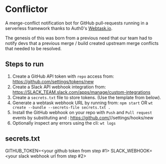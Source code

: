 # Conflictor

A merge-conflict notification bot for GitHub pull-requests running in a serverless framework thanks to Auth0's [Webtask.io](http://webtask.io).

The genesis of this was born from a previous need that our team had to notify devs that a previous merge / build created upstream merge conflicts that needed to be resolved.

## Steps to run

1. Create a GitHub API token with `repo` access from: https://github.com/settings/tokens/new
2. Create a Slack API webhook integration from: https://SLACK_TEAM.slack.com/apps/manage/custom-integrations
3. Create a `secrets.txt` file to store tokens. (Use the template from below).
4. Generate a webtask webhook URL by running from: `npm start` OR `wt create --bundle --secrets-file secrets.txt .`
5. Install the GitHub webhook on your repo with `Push` and `Pull request` events by substituting <USERNAME> and <REPO>: https://github.com/<USERNAME>/<REPO>/settings/hooks/new
6. Optionally inspect any errors using the cli: `wt logs`

## secrets.txt
GITHUB_TOKEN=<your github token from step #1>
SLACK_WEBHOOK=<your slack webhook url from step #2>
